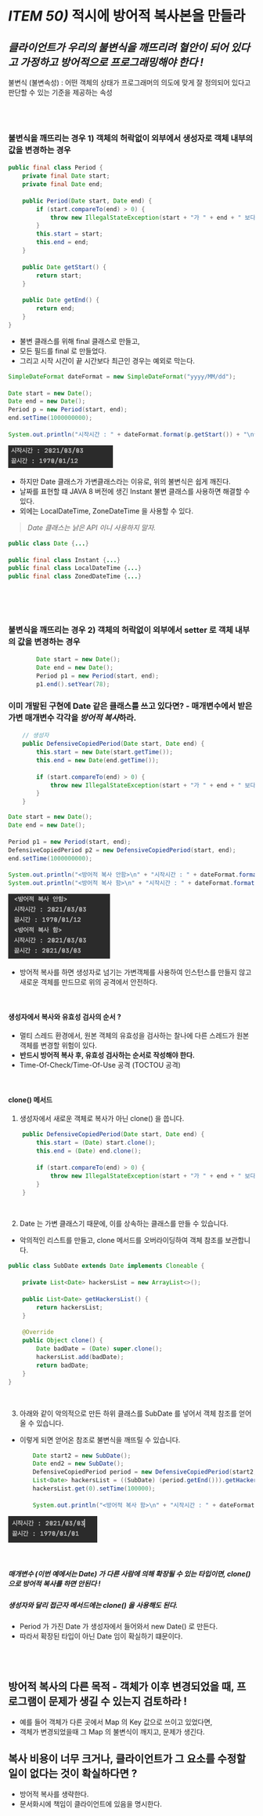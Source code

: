 # *ITEM 50)* 적시에 방어적 복사본을 만들라

## *클라이언트가 우리의 불변식을 깨뜨리려 혈안이 되어 있다고 가정하고 방어적으로 프로그래밍해야 한다 !*

불변식 (불변속성) : 어떤 객체의 상태가 프로그래머의 의도에 맞게 잘 정의되어 있다고 판단할 수 있는 기준을 제공하는 속성

<br>
<br>

### 불변식을 깨뜨리는 경우 1)  객체의 허락없이 외부에서 생성자로 객체 내부의 값을 변경하는 경우

```java
public final class Period {
    private final Date start;
    private final Date end;

    public Period(Date start, Date end) {
        if (start.compareTo(end) > 0) {
            throw new IllegalStateException(start + "가 " + end + " 보다 늦을 수 없습니다.");
        }
        this.start = start;
        this.end = end;
    }

    public Date getStart() {
        return start;
    }

    public Date getEnd() {
        return end;
    }
}
```
 - 불변 클래스를 위해 final 클래스로 만들고,
 - 모든 필드를 final 로 만들었다.
 - 그리고 시작 시간이 끝 시간보다 최근인 경우는 예외로 막는다.


```java
SimpleDateFormat dateFormat = new SimpleDateFormat("yyyy/MM/dd");

Date start = new Date();
Date end = new Date();
Period p = new Period(start, end);
end.setTime(1000000000);

System.out.println("시작시간 : " + dateFormat.format(p.getStart()) + "\n끝시간 : " + dateFormat.format(p.getEnd()));
```
 
![이미지](period.png)
 - 하지만 Date 클래스가 가변클래스라는 이유로, 위의 불변식은 쉽게 깨진다.
 - 날짜를 표현할 떄 JAVA 8 버전에 생긴 Instant 불변 클래스를 사용하면 해결할 수 있다.
 - 외에는 LocalDateTime, ZoneDateTime 을 사용할 수 있다.
 
 > *Date 클래스는 낡은 API 이니 사용하지 말자.*
 
 ```java
 public class Date {...}
 
 public final class Instant {...}
 public final class LocalDateTime {...}
 public final class ZonedDateTime {...}
```

<br>
<br>
<br>

### 불변식을 깨뜨리는 경우 2)  객체의 허락없이 외부에서 setter 로 객체 내부의 값을 변경하는 경우
```java
        Date start = new Date();
        Date end = new Date();
        Period p1 = new Period(start, end);
        p1.end().setYear(78);
```


### 이미 개발된 구현에 Date 같은 클래스를 쓰고 있다면? - 매개변수에서 받은 가변 매개변수 각각을 *방어적 복사*하라.

```java
    // 생성자
    public DefensiveCopiedPeriod(Date start, Date end) {
        this.start = new Date(start.getTime());
        this.end = new Date(end.getTime());

        if (start.compareTo(end) > 0) {
            throw new IllegalStateException(start + "가 " + end + " 보다 늦을 수 없습니다.");
        }
    }
```

```java
Date start = new Date();
Date end = new Date();

Period p1 = new Period(start, end);
DefensiveCopiedPeriod p2 = new DefensiveCopiedPeriod(start, end);
end.setTime(1000000000);

System.out.println("<방어적 복사 안함>\n" + "시작시간 : " + dateFormat.format(p1.getStart()) + "\n끝시간 : " + dateFormat.format(p1.getEnd()));
System.out.println("<방어적 복사 함>\n" + "시작시간 : " + dateFormat.format(p2.getStart()) + "\n끝시간 : " + dateFormat.format(p2.getEnd()));
```
![compare](compare.png)

 - 방어적 복사를 하면 생성자로 넘기는 가변객체를 사용하여 인스턴스를 만들지 않고 새로운 객체를 만드므로 위의 공격에서 안전하다.
 
<br>
 
#### 생성자에서 복사와 유효성 검사의 순서 ?
 - 멀티 스레드 환경에서, 원본 객체의 유효성을 검사하는 찰나에 다른 스레드가 원본 객체를 변경할 위험이 있다.
 - **반드시 방어적 복사 후, 유효성 검사하는 순서로 작성해야 한다.**
 - Time-Of-Check/Time-Of-Use 공격 (TOCTOU 공격)

<br>

#### clone() 메서드

1) 생성자에서 새로운 객체로 복사가 아닌 clone() 을 씁니다.
```java
    public DefensiveCopiedPeriod(Date start, Date end) {
        this.start = (Date) start.clone();
        this.end = (Date) end.clone();

        if (start.compareTo(end) > 0) {
            throw new IllegalStateException(start + "가 " + end + " 보다 늦을 수 없습니다.");
        }
    }
```

<br>

2) Date 는 가변 클래스기 때문에, 이를 상속하는 클래스를 만들 수 있습니다.
 - 악의적인 리스트를 만들고, clone 메서드를 오버라이딩하여 객체 참조를 보관합니다.
```java
public class SubDate extends Date implements Cloneable {

    private List<Date> hackersList = new ArrayList<>();

    public List<Date> getHackersList() {
        return hackersList;
    }

    @Override
    public Object clone() {
        Date badDate = (Date) super.clone();
        hackersList.add(badDate);
        return badDate;
    }
}
```

<br>

3) 아래와 같이 악의적으로 만든 하위 클래스를 SubDate 를 넣어서 객체 참조를 얻어올 수 있습니다.
 - 이렇게 되면 얻어온 참조로 불변식을 깨뜨릴 수 있습니다.
 ```java
        Date start2 = new SubDate();
        Date end2 = new SubDate();
        DefensiveCopiedPeriod period = new DefensiveCopiedPeriod(start2, end2);
        List<Date> hackersList = ((SubDate) (period.getEnd())).getHackersList();
        hackersList.get(0).setTime(100000);

        System.out.println("<방어적 복사 함>\n" + "시작시간 : " + dateFormat.format(period.getStart()) + "\n끝시간 : " + dateFormat.format(period.getEnd()));
```

![clone](clone.png)



<br>

##### **매개변수 (이번 예에서는 Date) 가 다른 사람에 의해 확장될 수 있는 타입이면, clone() 으로 방어적 복사를 하면 안된다 !**

##### 생성자와 달리 접근자 메서드에는 clone() 을 사용해도 된다.
 - Period 가 가진 Date 가 생성자에서 들어와서 new Date() 로 만든다.
 - 따라서 확장된 타입이 아닌 Date 임이 확실하기 떄문이다.
 
 
 
 
<br>
<br>

## 방어적 복사의 다른 목적 - 객체가 이후 변경되었을 때, 프로그램이 문제가 생길 수 있는지 검토하라 !

 - 예를 들어 객체가 다른 곳에서 Map 의 Key 값으로 쓰이고 있었다면,
 - 객체가 변경되었을때 그 Map 의 불변식이 깨지고, 문제가 생긴다.


## 복사 비용이 너무 크거나, 클라이언트가 그 요소를 수정할 일이 없다는 것이 확실하다면 ?
 - 방어적 복사를 생략한다.
 - 문서화시에 책임이 클라이언트에 있음을 명시한다.